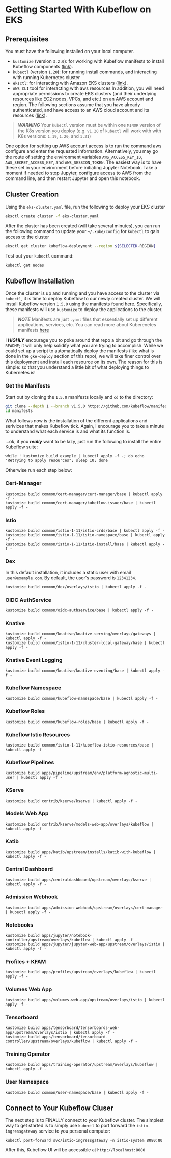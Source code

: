 # Getting Started With Kubeflow on EKS

## Prerequisites
You must have the following installed on your local computer.

* `kustomize` (version `3.2.0`): for working with Kubeflow manifests to install Kubeflow components ([link](https://weaveworks-gitops.awsworkshop.io/20_weaveworks_prerequisites/15_install_kustomize.html)).
* `kubectl` (version `1.20`): for running install commands, and interacting with running Kubernetes cluster
* `eksctl`: for interacting with Amazon EKS clusters ([link](https://weaveworks-gitops.awsworkshop.io/20_weaveworks_prerequisites/11_install_eksctl.html)).
* `AWS CLI` tool for interacting with aws resources In addition, you will need appropriate permissions to create EKS clusters (and their underlying resources like EC2 nodes, VPCs, and etc.) on an AWS account and region. The following sections assume that you have already authenticated, and have access to an AWS cloud account and its resources ([link](https://docs.aws.amazon.com/cli/latest/userguide/getting-started-install.html)).

> ***WARNING*** Your `kubectl` version must be within one `MINOR` version of the K8s version you deploy (e.g. `v1.20` of `kubectl` will work with with K8s versions: `1.19`, `1.20`, and `1.21`)

One option for setting up AWS account access is to run the command aws configure and enter the requested information. Alternatively, you may go the route of setting the environment variables `AWS_ACCESS_KEY_ID`, `AWS_SECRET_ACCESS_KEY`, and `AWS_SESSION_TOKEN`. The easiest way is to have these set in your environment before initiating Jupyter Notebook. Take a moment if needed to stop Jupyter, configure access to AWS from the command line, and then restart Jupyter and open this notebook.

## Cluster Creation
Using the `eks-cluster.yaml` file, run the following to deploy your EKS cluster

```bash
eksctl create cluster -f eks-cluster.yaml
```

After the cluster has been created (will take several minutes), you can run the following command to update your `~/.kube/config` for `kubectl` to gain access to the cluster

```bash
eksctl get cluster kubeflow-deployment --region ${SELECTED-REGION}
```

Test out your `kubectl` command:

```bash
kubectl get nodes
```

## Kubeflow Installation
Once the cluster is up and running and you have access to the cluster via `kubectl`, it is time to deploy Kubeflow to our newly created cluster. We will install Kubeflow version `1.5.0` using the manifests found [here](https://github.com/kubeflow/manifests/tree/v1.5.0). Specifically, these manifests will use `kustomize` to deploy the applications to the cluster.

> ***NOTE*** Manifests are just `.yaml` files that essentially set up different applications, services, etc. You can read more about Kuberenetes manifests [here](https://kubernetes.io/docs/concepts/cluster-administration/manage-deployment/)

I ***HIGHLY*** encourage you to poke around that repo a bit and go through the `README`; it will only help solidify what you are trying to accomplish. While we could set up a script to automatically deploy the manifests (like what is done in the `gke-deploy` section of this repo), we will take finer control over this deployment and install each resource on its own. The reason for this is simple: so that you understand a little bit of what deploying things to Kubernetes is!

### Get the Manifests
Start out by cloning the `1.5.0` manifests locally and `cd` to the directory:

```bash
git clone --depth 1 --branch v1.5.0 https://github.com/kubeflow/manifests.git
cd manifests
```

What follows now is the installation of the different applications and serivices that makes Kubeflow tick. Again, I encourage you to take a minute to understand what each service is and what its function is.

...ok, if you ***really*** want to be lazy, just run the following to install the entire Kubeflow suite:
```
while ! kustomize build example | kubectl apply -f -; do echo "Retrying to apply resources"; sleep 10; done
```

Otherwise run each step below:

### Cert-Manager
```
kustomize build common/cert-manager/cert-manager/base | kubectl apply -f -
kustomize build common/cert-manager/kubeflow-issuer/base | kubectl apply -f -
```

### Istio
```
kustomize build common/istio-1-11/istio-crds/base | kubectl apply -f -
kustomize build common/istio-1-11/istio-namespace/base | kubectl apply -f -
kustomize build common/istio-1-11/istio-install/base | kubectl apply -f -
```

### Dex
In this default installation, it includes a static user with email `user@example.com`. By default, the user's password is `12341234`.
```
kustomize build common/dex/overlays/istio | kubectl apply -f -
```

### OIDC AuthService
```
kustomize build common/oidc-authservice/base | kubectl apply -f -
```

### Knative
```
kustomize build common/knative/knative-serving/overlays/gateways | kubectl apply -f -
kustomize build common/istio-1-11/cluster-local-gateway/base | kubectl apply -f -
```

### Knative Event Logging
```
kustomize build common/knative/knative-eventing/base | kubectl apply -f -
```

### Kubeflow Namespace
```
kustomize build common/kubeflow-namespace/base | kubectl apply -f -
```

### Kubeflow Roles
```
kustomize build common/kubeflow-roles/base | kubectl apply -f -
```

### Kubeflow Istio Resources
```
kustomize build common/istio-1-11/kubeflow-istio-resources/base | kubectl apply -f -
```

### Kubeflow Pipelines
```
kustomize build apps/pipeline/upstream/env/platform-agnostic-multi-user | kubectl apply -f -
```

### KServe
```
kustomize build contrib/kserve/kserve | kubectl apply -f -
```

### Models Web App
```
kustomize build contrib/kserve/models-web-app/overlays/kubeflow | kubectl apply -f -
```

### Katib
```
kustomize build apps/katib/upstream/installs/katib-with-kubeflow | kubectl apply -f -
```

### Central Dashboard
```
kustomize build apps/centraldashboard/upstream/overlays/kserve | kubectl apply -f -
```

### Admission Webhook
```
kustomize build apps/admission-webhook/upstream/overlays/cert-manager | kubectl apply -f -
```

### Notebooks
```
kustomize build apps/jupyter/notebook-controller/upstream/overlays/kubeflow | kubectl apply -f -
kustomize build apps/jupyter/jupyter-web-app/upstream/overlays/istio | kubectl apply -f -
```

### Profiles + KFAM
```
kustomize build apps/profiles/upstream/overlays/kubeflow | kubectl apply -f -
```

### Volumes Web App
```
kustomize build apps/volumes-web-app/upstream/overlays/istio | kubectl apply -f -
```

### Tensorboard
```
kustomize build apps/tensorboard/tensorboards-web-app/upstream/overlays/istio | kubectl apply -f -
kustomize build apps/tensorboard/tensorboard-controller/upstream/overlays/kubeflow | kubectl apply -f -
```

### Training Operator
```
kustomize build apps/training-operator/upstream/overlays/kubeflow | kubectl apply -f -
```

### User Namespace
```
kustomize build common/user-namespace/base | kubectl apply -f -
```

## Connect to Your Kubeflow Cluser
The next step is to FINALLY connect to your Kubeflow cluster. The simplest way to get started is to simply use `kubectl` to port forward the `istio-ingressgateway` service to you personal computer:

```
kubectl port-forward svc/istio-ingressgateway -n istio-system 8080:80
```

After this, Kubeflow UI will be accessible at `http://localhost:8080`